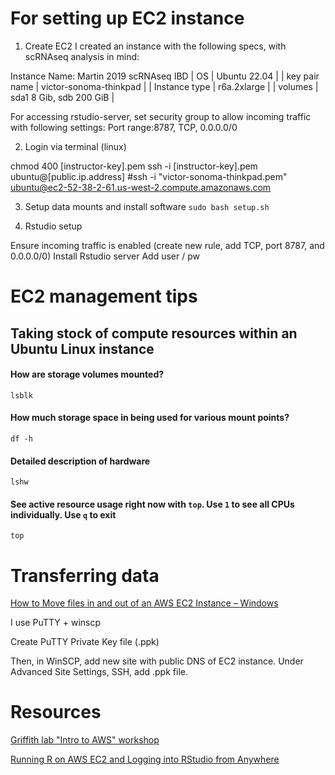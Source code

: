 # For setting up EC2 instance

1. Create EC2
I created an instance with the following specs, with scRNAseq analysis in mind:

Instance Name: Martin 2019 scRNAseq IBD
| OS | Ubuntu 22.04 |
| key pair name | victor-sonoma-thinkpad |
| Instance type | r6a.2xlarge |
| volumes | sda1 8 Gib, sdb 200 GiB |

For accessing rstudio-server, set security group to allow incoming traffic with following settings:
Port range:8787, TCP, 0.0.0.0/0

2. Login via terminal (linux)

<!--- I log in through ubuntu terminal (window subsytem linux, ubuntu 22) --->
chmod 400 [instructor-key].pem 
ssh -i [instructor-key].pem ubuntu@[public.ip.address]
#ssh -i "victor-sonoma-thinkpad.pem" ubuntu@ec2-52-38-2-61.us-west-2.compute.amazonaws.com 

3. Setup data mounts and install software
`sudo bash setup.sh`

4. Rstudio setup

Ensure incoming traffic is enabled (create new rule, add TCP, port 8787, and 0.0.0.0/0)
Install Rstudio server 
Add user / pw

# EC2 management tips
## Taking stock of compute resources within an Ubuntu Linux instance
#### How are storage volumes mounted?
`lsblk`

#### How much storage space in being used for various mount points?
`df -h`

#### Detailed description of hardware
`lshw`

#### See active resource usage right now with `top`.  Use `1` to see all CPUs individually.  Use `q` to exit
`top`

# Transferring data

[How to Move files in and out of an AWS EC2 Instance – Windows](https://asf.alaska.edu/how-to/data-recipes/moving-files-into-and-out-of-an-aws-ec2-instance-windows/)

I use PuTTY + winscp

Create PuTTY Private Key file (.ppk)

Then, in WinSCP, add new site with public DNS of EC2 instance. Under Advanced Site Settings, SSH, add .ppk file.

# Resources
[Griffith lab "Intro to AWS" workshop](https://rnabio.org/module-00-setup/0000/06/01/Intro_to_AWS/#how-much-does-it-cost-to-use-aws-ec2-resources)

[Running R on AWS EC2 and Logging into RStudio from Anywhere](https://jagg19.github.io/2019/08/aws-r/)